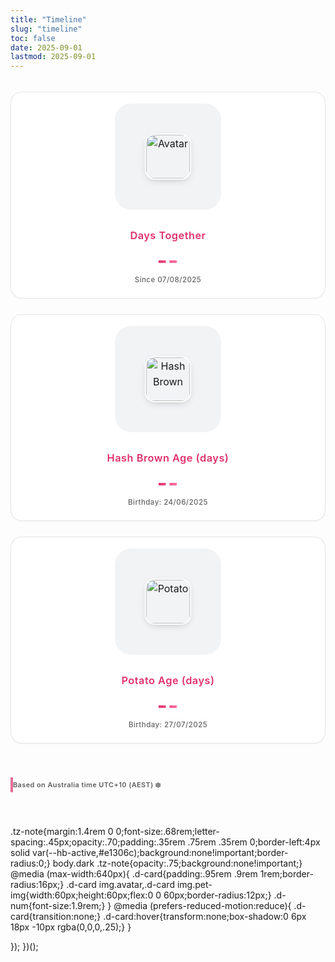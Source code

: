 ```yaml
---
title: "Timeline"
slug: "timeline"
toc: false
date: 2025-09-01
lastmod: 2025-09-01
---
```

<div class="days-page">
  <div class="days-stack">
    <div class="d-card d-couple">
      <div class="d-media">
        <img class="avatar timeline-img" alt="Avatar" src="/images/timeline/f-avatar.webp">
      </div>
      <div class="d-body">
        <h3 data-i18n="coupleTitle">Days Together</h3>
        <p class="d-num" id="togetherDays">--</p>
        <p class="d-meta" data-i18n="since">Since 07/08/2025</p>
      </div>
    </div>
    <div class="d-card d-pet">
      <div class="d-media">
        <img class="pet-img timeline-img" alt="Hash Brown" src="/images/timeline/hashbrown.webp">
      </div>
      <div class="d-body">
        <h3 data-i18n="hashTitle">Hash Brown Age (days)</h3>
        <p class="d-num" id="hashDays">--</p>
        <p class="d-meta" data-i18n="hashSince">Birthday: 24/06/2025</p>
      </div>
    </div>
    <div class="d-card d-pet">
      <div class="d-media">
        <img class="pet-img timeline-img" alt="Potato" src="/images/timeline/potato.webp">
      </div>
      <div class="d-body">
        <h3 data-i18n="potatoTitle">Potato Age (days)</h3>
        <p class="d-num" id="potatoDays">--</p>
        <p class="d-meta" data-i18n="potatoSince">Birthday: 27/07/2025</p>
      </div>
    </div>
  </div>
  <div class="tz-line">
    <span class="tz-note" data-i18n="tzNote">Based on Australia time UTC+10 (AEST) ❄️</span>
  </div>
</div>

<style>
/* === Simplified Vertical Timeline (same as zh-hant) === */
:root{
  --tl-card-radius:22px;
  --tl-img-size:170px;
  --tl-img-radius:26px;
  --tl-gap:1.6rem;
  --tl-accent:var(--hb-active,#e1306c);
}
.days-page{max-width:720px;margin:0 auto;padding:1.25rem 0 2.8rem;font-size:1rem;line-height:1.55;}
.days-stack{display:flex;flex-direction:column;gap:var(--tl-gap);margin:0;padding:0;list-style:none;}
.d-card{display:flex;flex-direction:column;align-items:center;text-align:center;padding:1.35rem 1.25rem 1.55rem;border:1px solid rgba(0,0,0,.08);background:#fff;border-radius:var(--tl-card-radius);box-shadow:0 2px 4px -2px rgba(0,0,0,.05);transition:border-color .25s,box-shadow .25s,transform .28s,background .25s;}
body.dark .d-card{background:#26272b;border-color:rgba(255,255,255,.12);box-shadow:0 4px 10px -6px rgba(0,0,0,.55);}
.d-card:hover{border-color:var(--tl-accent);box-shadow:0 6px 18px -8px rgba(0,0,0,.18);transform:translateY(-4px);}
body.dark .d-card:hover{box-shadow:0 10px 28px -14px rgba(0,0,0,.65);}
.d-media{flex:0 0 auto;width:var(--tl-img-size);height:var(--tl-img-size);border-radius:var(--tl-img-radius);overflow:hidden;position:relative;display:flex;justify-content:center;align-items:center;background:#f2f3f5;margin:0 0 1rem;}
body.dark .d-media{background:#34363b;}
.d-media img{width:100%;height:100%;object-fit:cover;display:block;transition:transform .55s;}
.d-card:hover .d-media img{transform:scale(1.04);}
.d-body{width:100%;max-width:420px;display:flex;flex-direction:column;align-items:center;}
.d-body h3{margin:0 0 .7rem;font-size:1.02rem;line-height:1.25;font-weight:600;letter-spacing:.5px;color:var(--tl-accent);}
body.dark .d-body h3{color:#ff90ba;}
.d-num{margin:0 0 .55rem;font-size:3rem;line-height:1.05;font-weight:800;letter-spacing:1.2px;color:var(--tl-accent);}
body.dark .d-num{color:#ff8ab4;}
.d-meta{margin:0;font-size:.72rem;letter-spacing:.45px;opacity:.68;font-weight:500;}
body.dark .d-meta{opacity:.75;}
.tz-line{margin:2rem 0 0;display:flex;justify-content:flex-start;}
.tz-note{font-size:.7rem;letter-spacing:.5px;padding:.2rem 0 .2rem .75rem;border-left:4px solid var(--tl-accent);opacity:.72;background:none!important;font-weight:600;line-height:1.2;}
body.dark .tz-note{opacity:.8;}
@media (max-width:680px){
  :root{--tl-img-size:150px;--tl-img-radius:24px;}
  .d-card{padding:1.15rem 1rem 1.35rem;}
  .d-body h3{font-size:.98rem;margin-bottom:.6rem;}
  .d-num{font-size:2.55rem;}
  .days-stack{gap:1.35rem;}
}
@media (max-width:460px){
  :root{--tl-img-size:125px;--tl-img-radius:22px;}
  .d-card{padding:1rem .9rem 1.2rem;}
  .d-body h3{font-size:.95rem;}
  .d-num{font-size:2.2rem;}
  .d-meta{font-size:.66rem;}
}
@media (prefers-reduced-motion:reduce){
  .d-card,.d-media img{transition:none!important;transform:none!important;}
}
</style>

<script>
/* 同中文版：共用雙語 & AEST 計算 */
(function(){
  const lang=(document.documentElement.lang||'').toLowerCase();
  const t={
    zh:{coupleTitle:'我們在一起的天數',since:'自 07/08/2025 起',hashTitle:'薯餅天數歲數',hashSince:'生日：24/06/2025',potatoTitle:'馬鈴薯天數歲數',potatoSince:'生日：27/07/2025',tzNote:'根據澳洲時間 UTC+10 (AEST) ❄️'},
    en:{coupleTitle:'Days Together',since:'Since 07/08/2025',hashTitle:'Hash Brown Age (days)',hashSince:'Birthday: 24/06/2025',potatoTitle:'Potato Age (days)',potatoSince:'Birthday: 27/07/2025',tzNote:'Based on Australia time UTC+10 (AEST) ❄️'}
  };
  const dict=lang.startsWith('zh')?t.zh:t.en;
  document.querySelectorAll('[data-i18n]').forEach(el=>{
    const k=el.getAttribute('data-i18n'); if(dict[k]) el.textContent=dict[k];
  });

  // AEST 計算（UTC+10，忽略夏令時間）
  const AEST_OFFSET_HOURS = 10;
  const MS_DAY = 86400000;
  const parseDMY = (str)=> {
    const [d,m,y]=str.split('/').map(Number);
    return {d,m,y};
  };
  const makeAESTDate = (y,m,d)=>{
    // 以 UTC 基準 +10h，再取該 AEST 日的 UTC 中午避免時差邊界
    return new Date(Date.UTC(y,m-1,d,10,0,0));
  };
  const inclusiveDays = (startStr)=>{
    const {d,m,y}=parseDMY(startStr);
    const start = makeAESTDate(y,m,d);
    const nowUTC = Date.now();
    const nowAEST = new Date(nowUTC + AEST_OFFSET_HOURS*3600*1000);
    const todayAEST = makeAESTDate(nowAEST.getUTCFullYear(), nowAEST.getUTCMonth()+1, nowAEST.getUTCDate());
    return Math.floor((todayAEST - start)/MS_DAY)+1;
  };
  const setNum=(id,dateStr)=>{
    const el=document.getElementById(id);
    if(el) el.textContent=inclusiveDays(dateStr).toLocaleString();
  };
  setNum('togetherDays','07/08/2025');
  setNum('hashDays','24/06/2025');
  setNum('potatoDays','27/07/2025');
})();
</script>
.tz-note{margin:1.4rem 0 0;font-size:.68rem;letter-spacing:.45px;opacity:.70;padding:.35rem .75rem .35rem 0;border-left:4px solid var(--hb-active,#e1306c);background:none!important;border-radius:0;}
body.dark .tz-note{opacity:.75;background:none!important;}
@media (max-width:640px){
  .d-card{padding:.95rem .9rem 1rem;border-radius:16px;}
  .d-card img.avatar,.d-card img.pet-img{width:60px;height:60px;flex:0 0 60px;border-radius:12px;}
  .d-num{font-size:1.9rem;}
}
@media (prefers-reduced-motion:reduce){
  .d-card{transition:none;}
  .d-card:hover{transform:none;box-shadow:0 6px 18px -10px rgba(0,0,0,.25);}
}
</style>

<script>
/* === Multilingual & AEST Inclusive Day Counters === */
(function(){
  const lang=(document.documentElement.lang||'').toLowerCase();
  const t={
    zh:{coupleTitle:'我們在一起的天數',since:'自 07/08/2025 起',hashTitle:'薯餅天數歲數',hashSince:'生日：24/06/2025',potatoTitle:'馬鈴薯天數歲數',potatoSince:'生日：27/07/2025',tzNote:'根據澳洲時間 UTC+10 (AEST) ❄️'},
    en:{coupleTitle:'Days Together',since:'Since 07/08/2025',hashTitle:'Hash Brown Age (days)',hashSince:'Birthday: 24/06/2025',potatoTitle:'Potato Age (days)',potatoSince:'Birthday: 27/07/2025',tzNote:'Based on Australia time UTC+10 (AEST) ❄️'}
  };
  const dict=lang.startsWith('zh')?t.zh:t.en;
  document.querySelectorAll('[data-i18n]').forEach(el=>{
    const k=el.getAttribute('data-i18n'); if(dict[k]) el.textContent=dict[k];
  });

  // AEST 計算（UTC+10，忽略夏令時間）
  const AEST_OFFSET_HOURS = 10;
  const MS_DAY = 86400000;
  const parseDMY = (str)=> {
    const [d,m,y]=str.split('/').map(Number);
    return {d,m,y};
  };
  const makeAESTDate = (y,m,d)=>{
    // 以 UTC 基準 +10h，再取該 AEST 日的 UTC 中午避免時差邊界
    return new Date(Date.UTC(y,m-1,d,10,0,0));
  };
  const inclusiveDays = (startStr)=>{
    const {d,m,y}=parseDMY(startStr);
    const start = makeAESTDate(y,m,d);
    const nowUTC = Date.now();
    const nowAEST = new Date(nowUTC + AEST_OFFSET_HOURS*3600*1000);
    const todayAEST = makeAESTDate(nowAEST.getUTCFullYear(), nowAEST.getUTCMonth()+1, nowAEST.getUTCDate());
    return Math.floor((todayAEST - start)/MS_DAY)+1;
  };
  const setNum=(id,dateStr)=>{
    const el=document.getElementById(id);
    if(el) el.textContent=inclusiveDays(dateStr).toLocaleString();
  };
  setNum('togetherDays','07/08/2025');
  setNum('hashDays','24/06/2025');
  setNum('potatoDays','27/07/2025');
})();
</script>
  });
})();
</script>

<style>
/* === Timeline Cards === */
.days-page{max-width:980px;margin:0 auto;padding:1.2rem 0 2.5rem;font-size:1rem;line-height:1.55;}
.days-cards{display:grid;grid-template-columns:repeat(auto-fit,minmax(260px,1fr));gap:1.4rem;}
.d-card{position:relative;padding:1.1rem 1.05rem 1.2rem;border:1px solid rgba(0,0,0,.1);border-radius:18px;background:rgba(255,255,255,.82);backdrop-filter:blur(6px);display:flex;gap:.95rem;align-items:center;overflow:hidden;transition:background .28s,border-color .28s,transform .25s,box-shadow .28s;}
body.dark .d-card{border-color:rgba(255,255,255,.16);background:rgba(42,42,46,.78);}
.d-card:hover{transform:translateY(-4px);box-shadow:0 10px 28px -10px rgba(0,0,0,.28);border-color:var(--hb-active,#e1306c);background:rgba(255,255,255,.95);}
body.dark .d-card:hover{background:rgba(58,58,64,.9);box-shadow:0 14px 34px -14px rgba(0,0,0,.65);}
.d-card img.avatar,.d-card img.pet-img{width:70px;height:70px;object-fit:cover;border-radius:16px;flex:0 0 70px;box-shadow:0 4px 14px -6px rgba(0,0,0,.3);border:2px solid rgba(255,255,255,.85);}
body.dark .d-card img.avatar,body.dark .d-card img.pet-img{border-color:rgba(255,255,255,.25);}
.d-content h3{margin:.1rem 0 .4rem;font-size:.9rem;letter-spacing:.5px;font-weight:600;color:var(--hb-active,#e1306c);}
body.dark .d-content h3{color:#ff81af;}
.d-num{font-size:2.2rem;font-weight:700;margin:0 0 .25rem;letter-spacing:1px;line-height:1.05;background:linear-gradient(90deg,var(--hb-active,#e1306c),#ff7aa5);-webkit-background-clip:text;color:transparent;}
body.dark .d-num{background:linear-gradient(90deg,#ff8fb8,#ffa7c9);-webkit-background-clip:text;color:transparent;}
.d-start{margin:0;font-size:.65rem;letter-spacing:.4px;opacity:.65;}
.tz-note{margin:1.4rem 0 0;font-size:.68rem;letter-spacing:.45px;opacity:.70;padding:.35rem .75rem .35rem 0;border-left:4px solid var(--hb-active,#e1306c);background:none!important;border-radius:0;}
body.dark .tz-note{opacity:.75;background:none!important;}
@media (max-width:640px){
  .d-card{padding:.95rem .9rem 1rem;border-radius:16px;}
  .d-card img.avatar,.d-card img.pet-img{width:60px;height:60px;flex:0 0 60px;border-radius:12px;}
  .d-num{font-size:1.9rem;}
}
@media (prefers-reduced-motion:reduce){
  .d-card{transition:none;}
  .d-card:hover{transform:none;box-shadow:0 6px 18px -10px rgba(0,0,0,.25);}
}
</style>

<script>
/* === Multilingual & AEST Inclusive Day Counters === */
(function(){
  const lang=(document.documentElement.lang||'').toLowerCase();
  const t={
    zh:{coupleTitle:'我們在一起的天數',since:'自 07/08/2025 起',hashTitle:'薯餅天數歲數',hashSince:'生日：24/06/2025',potatoTitle:'馬鈴薯天數歲數',potatoSince:'生日：27/07/2025',tzNote:'根據澳洲時間 UTC+10 (AEST) ❄️'},
    en:{coupleTitle:'Days Together',since:'Since 07/08/2025',hashTitle:'Hash Brown Age (days)',hashSince:'Birthday: 24/06/2025',potatoTitle:'Potato Age (days)',potatoSince:'Birthday: 27/07/2025',tzNote:'Based on Australia time UTC+10 (AEST) ❄️'}
  };
  const dict=lang.startsWith('zh')?t.zh:t.en;
  document.querySelectorAll('[data-i18n]').forEach(el=>{
    const k=el.getAttribute('data-i18n'); if(dict[k]) el.textContent=dict[k];
  });

  // AEST 計算（UTC+10，忽略夏令時間）
  const AEST_OFFSET_HOURS = 10;
  const MS_DAY = 86400000;
  const parseDMY = (str)=> {
    const [d,m,y]=str.split('/').map(Number);
    return {d,m,y};
  };
  const makeAESTDate = (y,m,d)=>{
    // 以 UTC 基準 +10h，再取該 AEST 日的 UTC 中午避免時差邊界
    return new Date(Date.UTC(y,m-1,d,10,0,0));
  };
  const inclusiveDays = (startStr)=>{
    const {d,m,y}=parseDMY(startStr);
    const start = makeAESTDate(y,m,d);
    const nowUTC = Date.now();
    const nowAEST = new Date(nowUTC + AEST_OFFSET_HOURS*3600*1000);
    const todayAEST = makeAESTDate(nowAEST.getUTCFullYear(), nowAEST.getUTCMonth()+1, nowAEST.getUTCDate());
    return Math.floor((todayAEST - start)/MS_DAY)+1;
  };
  const setNum=(id,dateStr)=>{
    const el=document.getElementById(id);
    if(el) el.textContent=inclusiveDays(dateStr).toLocaleString();
  };
  setNum('togetherDays','07/08/2025');
  setNum('hashDays','24/06/2025');
  setNum('potatoDays','27/07/2025');
})();
</script>

